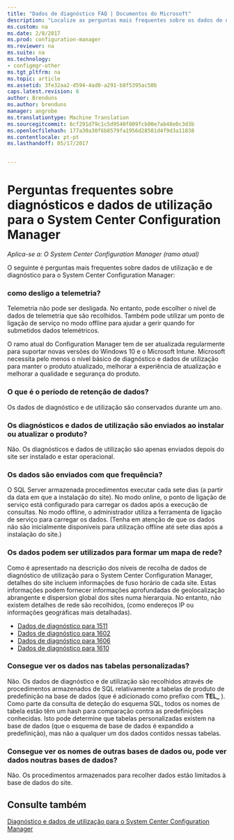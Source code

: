 ```yaml
---
title: "Dados de diagnóstico FAQ | Documentos do Microsoft"
description: "Localize as perguntas mais frequentes sobre os dados de diagnóstico e a utilização do System Center Configuration Manager."
ms.custom: na
ms.date: 2/8/2017
ms.prod: configuration-manager
ms.reviewer: na
ms.suite: na
ms.technology:
- configmgr-other
ms.tgt_pltfrm: na
ms.topic: article
ms.assetid: 3fe32aa2-d594-4ad0-a291-b8f5395ac50b
caps.latest.revision: 6
author: Brenduns
ms.author: brenduns
manager: angrobe
ms.translationtype: Machine Translation
ms.sourcegitcommit: 6cf291d79c1c5d9540f809fcb00e7ab48e0c3d3b
ms.openlocfilehash: 177a30a30f6b8579fa1956d28581d4f9d3a11838
ms.contentlocale: pt-pt
ms.lasthandoff: 05/17/2017


---
```

# <a name="frequently-asked-questions-about-diagnostics-and-usage-data-for-system-center-configuration-manager"></a>Perguntas frequentes sobre diagnósticos e dados de utilização para o System Center Configuration Manager

*Aplica-se a: O System Center Configuration Manager (ramo atual)*

O seguinte é perguntas mais frequentes sobre dados de utilização e de diagnóstico para o System Center Configuration Manager:  

###  <a name="bkmk_off"></a> como desligo a telemetria?  
Telemetria não pode ser desligada. No entanto, pode escolher o nível de dados de telemetria que são recolhidos. Também pode utilizar um ponto de ligação de serviço no modo offline para ajudar a gerir quando for submetidos dados telemétricos.

O ramo atual do Configuration Manager tem de ser atualizada regularmente para suportar novas versões do Windows 10 e o Microsoft Intune. Microsoft necessita pelo menos o nível básico de diagnóstico e dados de utilização para manter o produto atualizado, melhorar a experiência de atualização e melhorar a qualidade e segurança do produto.

###  <a name="bkmk_retention"></a> O que é o período de retenção de dados?  
 Os dados de diagnóstico e de utilização são conservados durante um ano.  

###  <a name="bkmk_update"></a> Os diagnósticos e dados de utilização são enviados ao instalar ou atualizar o produto?  
 Não. Os diagnósticos e dados de utilização são apenas enviados depois do site ser instalado e estar operacional.  

###  <a name="bkmk_frequency"></a> Os dados são enviados com que frequência?  
 O SQL Server armazenada procedimentos executar cada sete dias (a partir da data em que a instalação do site). No modo online, o ponto de ligação de serviço está configurado para carregar os dados após a execução de consultas. No modo offline, o administrador utiliza a ferramenta de ligação de serviço para carregar os dados. (Tenha em atenção de que os dados não são inicialmente disponíveis para utilização offline até sete dias após a instalação do site.)  

###  <a name="bkmk_network"></a> Os dados podem ser utilizados para formar um mapa de rede?  
 Como é apresentado na descrição dos níveis de recolha de dados de diagnóstico de utilização para o System Center Configuration Manager, detalhes do site incluem informações de fuso horário de cada site. Estas informações podem fornecer informações aprofundadas de geolocalização abrangente e dispersion global dos sites numa hierarquia. No entanto, não existem detalhes de rede são recolhidos, (como endereços IP ou informações geográficas mais detalhadas).
 - [Dados de diagnóstico para 1511](/sccm/core/plan-design/diagnostics/levels-of-diagnostic-usage-data-collection-1511)
 - [Dados de diagnóstico para 1602](/sccm/core/plan-design/diagnostics/levels-of-diagnostic-usage-data-collection-1602)
 - [Dados de diagnóstico para 1606](/sccm/core/plan-design/diagnostics/levels-of-diagnostic-usage-data-collection-1606)
 - [Dados de diagnóstico para 1610](/sccm/core/plan-design/diagnostics/levels-of-diagnostic-usage-data-collection-1610)


###  <a name="bkmk_tables"></a> Consegue ver os dados nas tabelas personalizadas?  
 Não. Os dados de diagnóstico e de utilização são recolhidos através de procedimentos armazenados de SQL relativamente a tabelas de produto de predefinição na base de dados (que é adicionado como prefixo com **TEL_** ). Como parte da consulta de deteção do esquema SQL, todos os nomes de tabela estão têm um hash para comparação contra as predefinições conhecidas. Isto pode determine que tabelas personalizadas existem na base de dados (que o esquema de base de dados é expandido a predefinição), mas não a qualquer um dos dados contidos nessas tabelas.  

###  <a name="bkmk_databases"></a>Consegue ver os nomes de outras bases de dados ou, pode ver dados noutras bases de dados?  
 Não. Os procedimentos armazenados para recolher dados estão limitados à base de dados do site.  

## <a name="see-also"></a>Consulte também  
 [Diagnóstico e dados de utilização para o System Center Configuration Manager](../../core/plan-design/diagnostics/diagnostics-and-usage-data.md)

